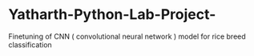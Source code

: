 # Yatharth-Python-Lab-Project-
Finetuning of CNN ( convolutional neural network ) model for rice breed classification
